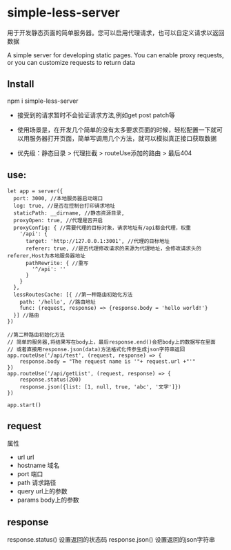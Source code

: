 # simple-less-server

用于开发静态页面的简单服务器。您可以启用代理请求，也可以自定义请求以返回数据

A simple server for developing static pages. You can enable proxy requests, or you can customize requests to return data

## Install

npm i simple-less-server


+ 接受到的请求暂时不会验证请求方法,例如get post patch等
+ 使用场景是，在开发几个简单的没有太多要求页面的时候，轻松配置一下就可以用服务器打开页面，简单写调用几个方法，就可以模拟真正接口获取数据

+ 优先级：静态目录 > 代理拦截 > routeUse添加的路由 > 最后404

## use:
```
let app = server({
  port: 3000, //本地服务器启动端口
  log: true, //是否在控制台打印请求地址
  staticPath: __dirname, //静态资源目录,
  proxyOpen: true, //代理是否开启
  proxyConfig: { //需要代理的目标对象，请求地址有/api都会代理，权重
    '/api': {
      target: 'http://127.0.0.1:3001', //代理的目标地址
      referer: true, //是否代理修改请求的来源为代理地址，会修改请求头的referer,Host为本地服务器地址
      pathRewrite: { //重写
        '^/api': ''
      }
    }
  },
  lessRoutesCache: [{ //第一种路由初始化方法
    path: '/hello', //路由地址
    func: (request, response) => {response.body = 'hello world!'}
  }] //路由
})

//第二种路由初始化方法
// 简单的服务器,将结果写在body上，最后response.end()会把body上的数据写在里面
// 或者直接用response.json(data)方法格式化传参生成json字符串返回
app.routeUse('/api/test', (request, response) => {
    response.body = "The request name is '"+ request.url +"'"
})
app.routeUse('/api/getList', (request, response) => {
    response.status(200)
    response.json({list: [1, null, true, 'abc', '文字']})
})

app.start()
```

## request

属性
+ url url
+ hostname 域名
+ port 端口
+ path 请求路径
+ query url上的参数
+ params body上的参数

## response

response.status() 设置返回的状态码
response.json() 设置返回的json字符串